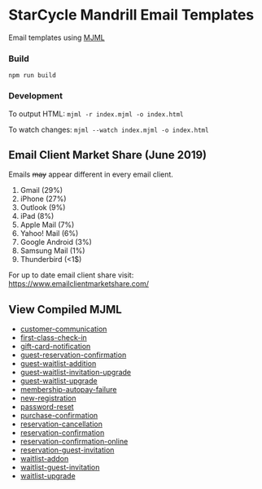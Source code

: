 # StarCycle Mandrill Email Templates

Email templates using [MJML](https://mjml.io/download)

### Build
`npm run build`

### Development
To output HTML:
`mjml -r index.mjml -o index.html`

To watch changes:
`mjml --watch index.mjml -o index.html`

## Email Client Market Share (June 2019)
Emails <s>may</s> appear different in every email client.
1. Gmail (29%)
2. iPhone (27%)
3. Outlook (9%)
4. iPad (8%)
5. Apple Mail (7%)
6. Yahoo! Mail (6%)
7. Google Android (3%)
9. Samsung Mail (1%)
10. Thunderbird (<1$)

For up to date email client share visit: https://www.emailclientmarketshare.com/

## View Compiled MJML
- [customer-communication](../blob/master/dist/customer-communication)
- [first-class-check-in](../blob/master/dist/first-class-check-in)
- [gift-card-notification](../blob/master/dist/gift-card-notification)
- [guest-reservation-confirmation](../blob/master/dist/guest-reservation-confirmation)
- [guest-waitlist-addition](../blob/master/dist/guest-waitlist-addition)
- [guest-waitlist-invitation-upgrade](../blob/master/dist/guest-waitlist-invitation-upgrade)
- [guest-waitlist-upgrade](../blob/master/dist/guest-waitlist-upgrade)
- [membership-autopay-failure](../blob/master/dist/membership-autopay-failure)
- [new-registration](../blob/master/dist/new-registration)
- [password-reset](../blob/master/dist/password-reset)
- [purchase-confirmation](../blob/master/dist/purchase-confirmation)
- [reservation-cancellation](../blob/master/dist/reservation-cancellation)
- [reservation-confirmation](../blob/master/dist/reservation-confirmation)
- [reservation-confirmation-online](../blob/master/dist/reservation-confirmation-online)
- [reservation-guest-invitation](../blob/master/dist/reservation-guest-invitation)
- [waitlist-addon](../blob/master/dist/waitlist-addon)
- [waitlist-guest-invitation](../blob/master/dist/waitlist-guest-invitation)
- [waitlist-upgrade](../blob/master/dist/waitlist-upgrade)
